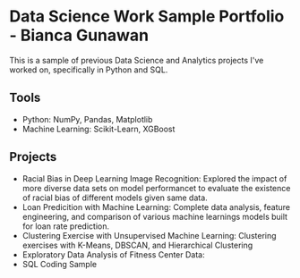 # Data Science Work Sample Portfolio - Bianca Gunawan
This is a sample of previous Data Science and Analytics projects I've worked on, specifically in Python and SQL.

## Tools
- Python: NumPy, Pandas, Matplotlib
- Machine Learning: Scikit-Learn, XGBoost

## Projects
- Racial Bias in Deep Learning Image Recognition: Explored the impact of more diverse data sets on model performancet to evaluate the existence of racial bias of different models given same data.
- Loan Predicition with Machine Learning: Complete data analysis, feature engineering, and comparison of various machine learnings models built for loan rate prediction.
- Clustering Exercise with Unsupervised Machine Learning: Clustering exercises with K-Means, DBSCAN, and Hierarchical Clustering
- Exploratory Data Analysis of Fitness Center Data: 
- SQL Coding Sample
